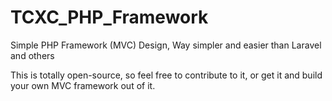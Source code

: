 # TCXC_PHP_Framework
Simple PHP Framework (MVC) Design, Way simpler and easier than Laravel and others

This is totally open-source, so feel free to contribute to it, or get it and build your own MVC framework out of it.


